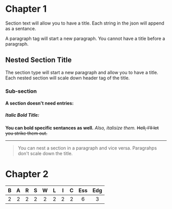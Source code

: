 # Chapter 1
Section text will allow you to have a title.
Each string in the json will append as a sentance.

A paragraph tag will start a new paragraph.
You cannot have a title before a paragraph.

## Nested Section Title
The section type will start a new paragraph and allow you to have a title.
Each nested section will scale down header tag of the title.

### Sub-section 
#### A section doesn't need entries:
##### Italic Bold Title:
**You can bold specific sentances as well.**
*Also, italisize them.*
~~Hell, I'll let you strike them out.~~

---   

> You can nest a section in a paragraph and vice versa.
> Paragrahps don't scale down the title.

# Chapter 2
|   B   |   A   |   R   |   S   |   W   |   L   |   I   |   C   |  Ess  |  Edg  |
|:-----:|:-----:|:-----:|:-----:|:-----:|:-----:|:-----:|:-----:|:-----:|:-----:|
|   2   |   2   |   2   |   2   |   2   |   2   |   2   |   2   |   6   |   3   |